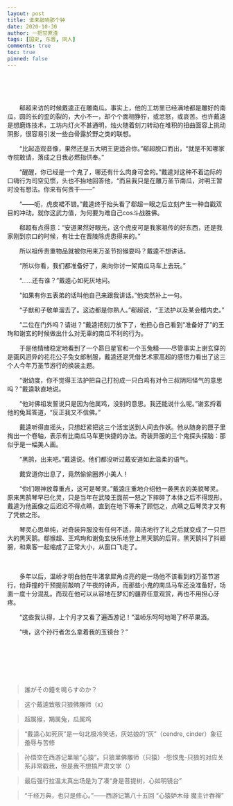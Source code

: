 ```yaml
---
layout: post
title: 谁来敲响那个钟
date: 2020-10-30
author: 一把甘蔗渣
tags: [国史, 东晋, 同人]
comments: true
toc: true
pinned: false
---
```


<br/>





　　

　　郗超来访的时候戴逵正在雕南瓜。事实上，他的工坊里已经满地都是雕好的南瓜，圆的长的歪的裂的，大小不一，却个个面相狰狞，或忿怒，或哀苦。也许戴逵是想磨炼技术，工坊内灯火不甚通明，烛火随着刻刀转动在堆积的扭曲面容上挑动阴影，很容易引发一些白骨露於野之类的联想。

　　“比起造观音像，果然还是五大明王更适合你。”郗超脱口而出，“就是不知哪家寺院敢请，落成之日我必燃指供奉。”

　　“醒醒，你已经是一个鬼了，哪还有什么肉身可舍的。”戴逵对这种不着边际的口嗨行为司空见惯，头也不抬地回答他，“而且我只是在雕万圣节南瓜，对明王暂时没有想法。你来有何贵干——”

　　“——呃，虎皮裙不错。”戴逵终于抬头看了郗超一眼之后立刻产生一种自戳双目的冲动。就你这武力值，为何要为难自己cos斗战胜佛。

　　郗超有点得意：“安道果然好眼光，这个虎皮可是我家祖传的好东西，还是我家刚到京口的时候，有壮士在晋陵除虎患得来的。”

　　所以祖传贵重物品就被你用来万圣节扮猴耍吗？戴逵不想讲话。

　　“所以你看，我们都准备好了，来向你讨一架南瓜马车上去玩。”

　　“……还有谁？”戴逵心如死灰地问。

　　“如果有你五表弟的话叫他自己来跟我讲话。”他突然补上一句。

　　“子猷和子敬单溜去了。这边都是你熟人。”郗超说，“王法护以及某会稽内史。”

　　“二位在门外吗？请进？”戴逵把刻刀放下了，他担心自己看到“准备好了”的王珣和谢玄的时候做出什么对无辜的南瓜不利的行为。

　　于是他情绪稳定地看到了一个昴日星官和一个玉兔精——尽管事实上谢玄穿的是画风迥异的花花公子兔女郎制服，戴逵还是凭借艺术家高超的感悟力看出了这三个人今年万圣节游行的换装主题。

　　“谢幼度，你不觉得王法护把自己打扮成一只白鸡有对令三叔阴阳怪气的意思吗？”戴逵耿直地说。

　　“他对佛祖发誓说只是因为他属鸡，没别的意思。我还能说什么呢。”谢玄捋着他的兔耳答道，“反正我又不信佛。”

　　戴逵听得直摇头，只想赶紧把这三个活宝送到人间去作妖。他从随身的匣子里掏出一个卷轴，表示有比南瓜马车更快捷的办法。奇装异服的三个鬼探头探脑：那似乎是一幅美人画。

　　“黑鹄，出来吧。”戴逵说。他们都没听过戴安道如此温柔的语气。

　　戴安道你出息了，竟然偷偷圈养小美人！

　　“你们眼神放尊重点，这可是琴灵。”戴逵庄重地介绍他一袭黑衣的美貌琴灵。原来黑鹄琴早已化灵，只是当年在武陵王面前一怒之下摔碎了本体之后不得现形。戴逵为他画像之后迟迟不得点睛，直到在地下等来了顾恺之，点睛之后琴灵才又有了凭依之形。

　　琴灵心思单纯，对奇装异服没有任何不适，简洁地行了礼之后就变成了一只巨大的黑天鹅。郗猴超、王鸡珣和谢兔玄快乐地登上黑天鹅的后背。黑天鹅抖了抖翅膀，和乘客一起缩成了正常大小，从窗口飞走了。

　　

　　多年以后，温峤才明白他在牛渚拿犀角点亮的是一场他不该看到的万圣节游行，他莽撞的干预提前敲响了午夜的钟声，而那些小鬼的南瓜马车还没准备好，场面一度十分混乱。而现在他可以从容地在梦幻的疆界任意观赏，再也不用担心牙疼。

　　“这些我认得，上个月才又看了遍西游记！”温峤乐呵呵地喝了杯苹果酒。

　　“咦，这个孙行者怎么拿着我的玉镜台？”

　　


<br/>

<br/>

<br/>


>誰がその鐘を鳴らすのか？

>这个戴逵致敬只狼佛雕师（x）

>超属猴，羯属兔，瓜属鸡

>“戴逵心如死灰”是一句北极冷笑话，灰姑娘的“灰”（cendre, cinder）象征羞辱与苦修

>孙悟空在西游记里喻“心猿”。只狼里佛雕师（只猿）-怨恨鬼-只狼的对应关系非常戳我，但是我不想搞严肃文学（）

>最后强行拉温太真出场是为了凑“身是菩提树，心如明镜台”

>“千经万典，也只是修心。”——西游记第八十五回 “心猿妒木母 魔主计吞禅”
